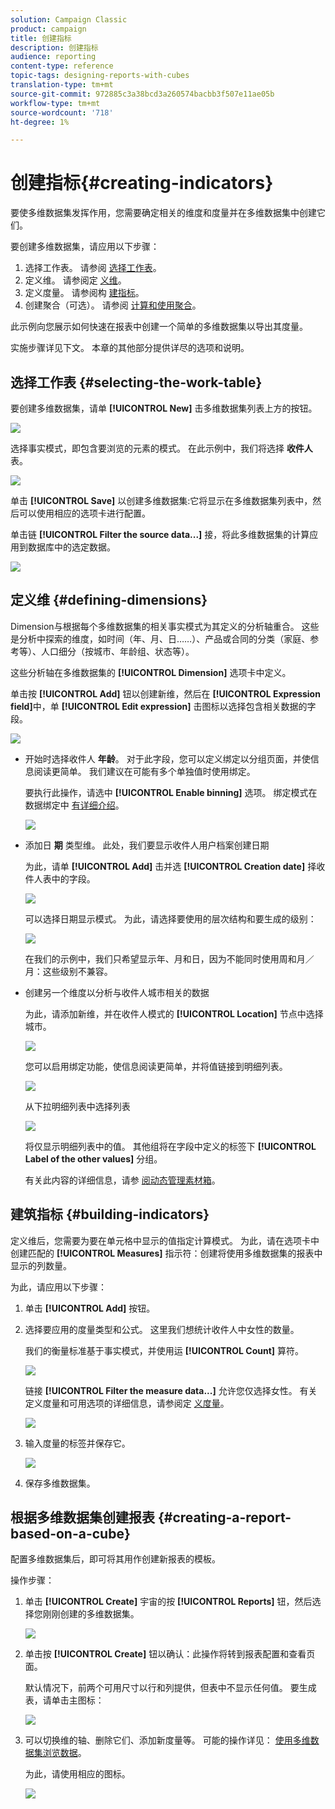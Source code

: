 ```yaml
---
solution: Campaign Classic
product: campaign
title: 创建指标
description: 创建指标
audience: reporting
content-type: reference
topic-tags: designing-reports-with-cubes
translation-type: tm+mt
source-git-commit: 972885c3a38bcd3a260574bacbb3f507e11ae05b
workflow-type: tm+mt
source-wordcount: '718'
ht-degree: 1%

---
```



# 创建指标{#creating-indicators}

要使多维数据集发挥作用，您需要确定相关的维度和度量并在多维数据集中创建它们。

要创建多维数据集，请应用以下步骤：

1. 选择工作表。 请参阅 [选择工作表](#selecting-the-work-table)。
1. 定义维。 请参阅定 [义维](#defining-dimensions)。
1. 定义度量。 请参阅构 [建指标](#building-indicators)。
1. 创建聚合（可选）。 请参阅 [计算和使用聚合](../../reporting/using/concepts-and-methodology.md#calculating-and-using-aggregates)。

此示例向您展示如何快速在报表中创建一个简单的多维数据集以导出其度量。

实施步骤详见下文。 本章的其他部分提供详尽的选项和说明。

## 选择工作表 {#selecting-the-work-table}

要创建多维数据集，请单 **[!UICONTROL New]** 击多维数据集列表上方的按钮。

![](assets/s_advuser_cube_create.png)

选择事实模式，即包含要浏览的元素的模式。 在此示例中，我们将选择 **收件人** 表。

![](assets/s_advuser_cube_wz_02.png)

单击 **[!UICONTROL Save]** 以创建多维数据集:它将显示在多维数据集列表中，然后可以使用相应的选项卡进行配置。

单击链 **[!UICONTROL Filter the source data...]** 接，将此多维数据集的计算应用到数据库中的选定数据。

![](assets/s_advuser_cube_wz_03.png)

## 定义维 {#defining-dimensions}

Dimension与根据每个多维数据集的相关事实模式为其定义的分析轴重合。 这些是分析中探索的维度，如时间（年、月、日……）、产品或合同的分类（家庭、参考等）、人口细分（按城市、年龄组、状态等）。

这些分析轴在多维数据集的 **[!UICONTROL Dimension]** 选项卡中定义。

单击按 **[!UICONTROL Add]** 钮以创建新维，然后在 **[!UICONTROL Expression field]**&#x200B;中，单 **[!UICONTROL Edit expression]** 击图标以选择包含相关数据的字段。

![](assets/s_advuser_cube_wz_04.png)

* 开始时选择收件人 **年龄**。 对于此字段，您可以定义绑定以分组页面，并使信息阅读更简单。 我们建议在可能有多个单独值时使用绑定。

   要执行此操作，请选中 **[!UICONTROL Enable binning]** 选项。 绑定模式在数据绑定中 [有详细介绍](../../reporting/using/concepts-and-methodology.md#data-binning)。

   ![](assets/s_advuser_cube_wz_05.png)

* 添加日 **期** 类型维。 此处，我们要显示收件人用户档案创建日期

   为此，请单 **[!UICONTROL Add]** 击并选 **[!UICONTROL Creation date]** 择收件人表中的字段。

   ![](assets/s_advuser_cube_wz_06.png)

   可以选择日期显示模式。 为此，请选择要使用的层次结构和要生成的级别：

   ![](assets/s_advuser_cube_wz_07.png)

   在我们的示例中，我们只希望显示年、月和日，因为不能同时使用周和月／月：这些级别不兼容。

* 创建另一个维度以分析与收件人城市相关的数据

   为此，请添加新维，并在收件人模式的 **[!UICONTROL Location]** 节点中选择城市。

   ![](assets/s_advuser_cube_wz_08.png)

   您可以启用绑定功能，使信息阅读更简单，并将值链接到明细列表。

   ![](assets/s_advuser_cube_wz_09.png)

   从下拉明细列表中选择列表

   ![](assets/s_advuser_cube_wz_10.png)

   将仅显示明细列表中的值。 其他组将在字段中定义的标签下 **[!UICONTROL Label of the other values]** 分组。

   有关此内容的详细信息，请参 [阅动态管理素材箱](../../reporting/using/concepts-and-methodology.md#dynamically-managing-bins)。

## 建筑指标 {#building-indicators}

定义维后，您需要为要在单元格中显示的值指定计算模式。 为此，请在选项卡中创建匹配的 **[!UICONTROL Measures]** 指示符：创建将使用多维数据集的报表中显示的列数量。

为此，请应用以下步骤：

1. 单击 **[!UICONTROL Add]** 按钮。
1. 选择要应用的度量类型和公式。 这里我们想统计收件人中女性的数量。

   我们的衡量标准基于事实模式，并使用运 **[!UICONTROL Count]** 算符。

   ![](assets/s_advuser_cube_wz_11.png)

   链接 **[!UICONTROL Filter the measure data...]** 允许您仅选择女性。 有关定义度量和可用选项的详细信息，请参阅定 [义度量](../../reporting/using/concepts-and-methodology.md#defining-measures)。

   ![](assets/s_advuser_cube_wz_12.png)

1. 输入度量的标签并保存它。

   ![](assets/s_advuser_cube_wz_13.png)

1. 保存多维数据集。

## 根据多维数据集创建报表 {#creating-a-report-based-on-a-cube}

配置多维数据集后，即可将其用作创建新报表的模板。

操作步骤：

1. 单击 **[!UICONTROL Create]** 宇宙的按 **[!UICONTROL Reports]** 钮，然后选择您刚刚创建的多维数据集。

   ![](assets/s_advuser_cube_wz_14.png)

1. 单击按 **[!UICONTROL Create]** 钮以确认：此操作将转到报表配置和查看页面。

   默认情况下，前两个可用尺寸以行和列提供，但表中不显示任何值。 要生成表，请单击主图标：

   ![](assets/s_advuser_cube_wz_15.png)

1. 可以切换维的轴、删除它们、添加新度量等。 可能的操作详见： [使用多维数据集浏览数据](../../reporting/using/using-cubes-to-explore-data.md)。

   为此，请使用相应的图标。

   ![](assets/s_advuser_cube_wz_16.png)

